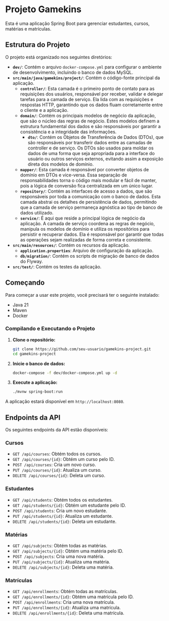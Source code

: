 # Projeto Gamekins

Esta é uma aplicação Spring Boot para gerenciar estudantes, cursos, matérias e matrículas.

## Estrutura do Projeto

O projeto está organizado nos seguintes diretórios:

- **`dev/`**: Contém o arquivo `docker-compose.yml` para configurar o ambiente de desenvolvimento, incluindo o banco de dados MySQL.
- **`src/main/java/gamekins/project/`**: Contém o código-fonte principal da aplicação.
    - **`controller/`**: Esta camada é o primeiro ponto de contato para as requisições dos usuários, responsável por receber, validar e delegar tarefas para a camada de serviço. Ela lida com as requisições e respostas HTTP, garantindo que os dados fluam corretamente entre o cliente e a aplicação.
    - **`domain/`**: Contém os principais modelos de negócio da aplicação, que são o núcleo das regras de negócio. Estes modelos definem a estrutura fundamental dos dados e são responsáveis por garantir a consistência e a integridade das informações.
        - **`dto/`**: Contém os Objetos de Transferência de Dados (DTOs), que são responsáveis por transferir dados entre as camadas de controller e de serviço. Os DTOs são usados para moldar os dados de uma forma que seja apropriada para a interface do usuário ou outros serviços externos, evitando assim a exposição direta dos modelos de domínio.
    - **`mapper/`**: Esta camada é responsável por converter objetos de domínio em DTOs e vice-versa. Essa separação de responsabilidades torna o código mais modular e fácil de manter, pois a lógica de conversão fica centralizada em um único lugar.
    - **`repository/`**: Contém as interfaces de acesso a dados, que são responsáveis por toda a comunicação com o banco de dados. Esta camada abstrai os detalhes de persistência de dados, permitindo que a camada de serviço permaneça agnóstica ao tipo de banco de dados utilizado.
    - **`service/`**: É aqui que reside a principal lógica de negócio da aplicação. A camada de serviço coordena as regras de negócio, manipula os modelos de domínio e utiliza os repositórios para persistir e recuperar dados. Ela é responsável por garantir que todas as operações sejam realizadas de forma correta e consistente.
- **`src/main/resources/`**: Contém os recursos da aplicação.
    - **`application.properties`**: Arquivo de configuração da aplicação.
    - **`db/migration/`**: Contém os scripts de migração de banco de dados do Flyway.
- **`src/test/`**: Contém os testes da aplicação.

## Começando

Para começar a usar este projeto, você precisará ter o seguinte instalado:

- Java 21
- Maven
- Docker

### Compilando e Executando o Projeto

1.  **Clone o repositório:**
    ```bash
    git clone https://github.com/seu-usuario/gamekins-project.git
    cd gamekins-project
    ```
2.  **Inicie o banco de dados:**
    ```bash
    docker-compose -f dev/docker-compose.yml up -d
    ```
3.  **Execute a aplicação:**
    ```bash
    ./mvnw spring-boot:run
    ```
A aplicação estará disponível em `http://localhost:8080`.

## Endpoints da API

Os seguintes endpoints da API estão disponíveis:

### Cursos

- `GET /api/courses`: Obtém todos os cursos.
- `GET /api/courses/{id}`: Obtém um curso pelo ID.
- `POST /api/courses`: Cria um novo curso.
- `PUT /api/courses/{id}`: Atualiza um curso.
- `DELETE /api/courses/{id}`: Deleta um curso.

### Estudantes

- `GET /api/students`: Obtém todos os estudantes.
- `GET /api/students/{id}`: Obtém um estudante pelo ID.
- `POST /api/students`: Cria um novo estudante.
- `PUT /api/students/{id}`: Atualiza um estudante.
- `DELETE /api/students/{id}`: Deleta um estudante.

### Matérias

- `GET /api/subjects`: Obtém todas as matérias.
- `GET /api/subjects/{id}`: Obtém uma matéria pelo ID.
- `POST /api/subjects`: Cria uma nova matéria.
- `PUT /api/subjects/{id}`: Atualiza uma matéria.
- `DELETE /api/subjects/{id}`: Deleta uma matéria.

### Matrículas

- `GET /api/enrollments`: Obtém todas as matrículas.
- `GET /api/enrollments/{id}`: Obtém uma matrícula pelo ID.
- `POST /api/enrollments`: Cria uma nova matrícula.
- `PUT /api/enrollments/{id}`: Atualiza uma matrícula.
- `DELETE /api/enrollments/{id}`: Deleta uma matrícula.